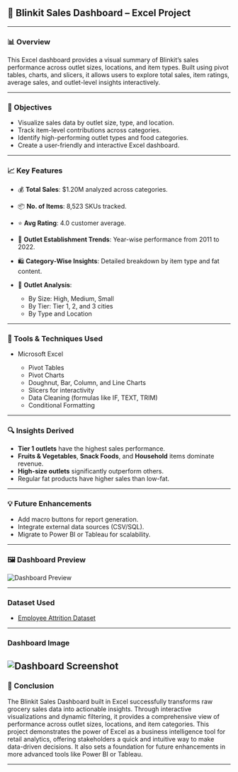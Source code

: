 ## 🛒 Blinkit Sales Dashboard – Excel Project

---

### 📊 Overview

This Excel dashboard provides a visual summary of Blinkit’s sales performance across outlet sizes, locations, and item types. Built using pivot tables, charts, and slicers, it allows users to explore total sales, item ratings, average sales, and outlet-level insights interactively.

---

### 🎯 Objectives

* Visualize sales data by outlet size, type, and location.
* Track item-level contributions across categories.
* Identify high-performing outlet types and food categories.
* Create a user-friendly and interactive Excel dashboard.

---

### 📈 Key Features

* 💰 **Total Sales**: \$1.20M analyzed across categories.
* 📦 **No. of Items**: 8,523 SKUs tracked.
* ⭐ **Avg Rating**: 4.0 customer average.
* 🏪 **Outlet Establishment Trends**: Year-wise performance from 2011 to 2022.
* 🛍️ **Category-Wise Insights**: Detailed breakdown by item type and fat content.
* 📍 **Outlet Analysis**:

  * By Size: High, Medium, Small
  * By Tier: Tier 1, 2, and 3 cities
  * By Type and Location

---

### 🧰 Tools & Techniques Used

* Microsoft Excel

  * Pivot Tables
  * Pivot Charts
  * Doughnut, Bar, Column, and Line Charts
  * Slicers for interactivity
  * Data Cleaning (formulas like IF, TEXT, TRIM)
  * Conditional Formatting

---

### 🔍 Insights Derived

* **Tier 1 outlets** have the highest sales performance.
* **Fruits & Vegetables**, **Snack Foods**, and **Household** items dominate revenue.
* **High-size outlets** significantly outperform others.
* Regular fat products have higher sales than low-fat.
  
---

### 💡 Future Enhancements

* Add macro buttons for report generation.
* Integrate external data sources (CSV/SQL).
* Migrate to Power BI or Tableau for scalability.

---

### 🖼️ Dashboard Preview

![Dashboard Preview](./screenshots/dashboard_preview.png)

---
###  **Dataset Used**

*  <a href="https://github.com/SahebagodaMN/Data_Analyst/blob/main/Employee_Attrition.xls">Employee Attrition Dataset</a>

---

###  **Dashboard Image**

![Dashboard Screenshot](https://github.com/SahebagodaMN/Data_Analyst2/blob/main/screenshot.png)
---

### 🏁 Conclusion

The Blinkit Sales Dashboard built in Excel successfully transforms raw grocery sales data into actionable insights. Through interactive visualizations and dynamic filtering, it provides a comprehensive view of performance across outlet sizes, locations, and item categories. This project demonstrates the power of Excel as a business intelligence tool for retail analytics, offering stakeholders a quick and intuitive way to make data-driven decisions. It also sets a foundation for future enhancements in more advanced tools like Power BI or Tableau.

---




